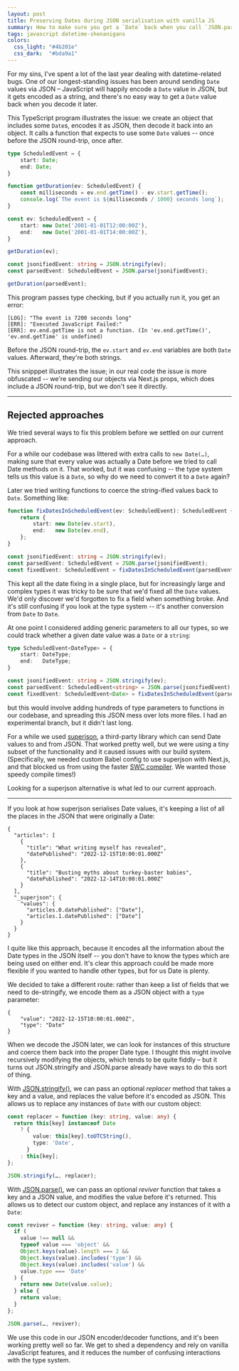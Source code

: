 ```yaml
---
layout: post
title: Preserving Dates during JSON serialisation with vanilla JS
summary: How to make sure you get a `Date` back when you call `JSON.parse` and `JSON.stringify`.
tags: javascript datetime-shenanigans
colors:
  css_light: "#4b201e"
  css_dark:  "#bda9a1"
---
```


For my sins, I've spent a lot of the last year dealing with datetime-related bugs.
One of our longest-standing issues has been around sending `Date` values via JSON – JavaScript will happily encode a `Date` value in JSON, but it gets encoded as a string, and there's no easy way to get a `Date` value back when you decode it later.

This TypeScript program illustrates the issue: we create an object that includes some `Date`s, encodes it as JSON, then decode it back into an object.
It calls a function that expects to use some `Date` values -- once before the JSON round-trip, once after.

```typescript
type ScheduledEvent = {
    start: Date;
    end: Date;
}

function getDuration(ev: ScheduledEvent) {
    const milliseconds = ev.end.getTime() - ev.start.getTime();
    console.log(`The event is ${milliseconds / 1000} seconds long`);
}

const ev: ScheduledEvent = {
    start: new Date('2001-01-01T12:00:00Z'),
    end:   new Date('2001-01-01T14:00:00Z'),
}

getDuration(ev);

const jsonifiedEvent: string = JSON.stringify(ev);
const parsedEvent: ScheduledEvent = JSON.parse(jsonifiedEvent);

getDuration(parsedEvent);
```

This program passes type checking, but if you actually run it, you get an error:

```
[LOG]: "The event is 7200 seconds long" 
[ERR]: "Executed JavaScript Failed:" 
[ERR]: ev.end.getTime is not a function. (In 'ev.end.getTime()', 'ev.end.getTime' is undefined) 
```

Before the JSON round-trip, the `ev.start` and `ev.end` variables are both `Date` values.
Afterward, they're both strings.

This snipppet illustrates the issue; in our real code the issue is more obfuscated -- we're sending our objects via Next.js props, which does include a JSON round-trip, but we don't see it directly.

---

## Rejected approaches

We tried several ways to fix this problem before we settled on our current approach.

For a while our codebase was littered with extra calls to `new Date(…)`, making sure that every value was actually a Date before we tried to call Date methods on it.
That worked, but it was confusing -- the type system tells us this value is a `Date`, so why do we need to convert it to a `Date` again?

Later we tried writing functions to coerce the string-ified values back to `Date`.
Something like:

```typescript
function fixDatesInScheduledEvent(ev: ScheduledEvent): ScheduledEvent {
    return {
        start: new Date(ev.start),
        end:   new Date(ev.end),
    };
}

const jsonifiedEvent: string = JSON.stringify(ev);
const parsedEvent: ScheduledEvent = JSON.parse(jsonifiedEvent);
const fixedEvent: ScheduledEvent = fixDatesInScheduledEvent(parsedEvent);
```

This kept all the date fixing in a single place, but for increasingly large and complex types it was tricky to be sure that we'd fixed all the `Date` values.
We'd only discover we'd forgotten to fix a field when something broke.
And it's still confusing if you look at the type system -- it's another conversion from `Date` to `Date`.

At one point I considered adding generic parameters to all our types, so we could track whether a given date value was a `Date` or a `string`:

```typescript
type ScheduledEvent<DateType> = {
    start: DateType;
    end:   DateType;
}

const jsonifiedEvent: string = JSON.stringify(ev);
const parsedEvent: ScheduledEvent<string> = JSON.parse(jsonifiedEvent);
const fixedEvent: ScheduledEvent<Date> = fixDatesInScheduledEvent(parsedEvent);
```

but this would involve adding hundreds of type parameters to functions in our codebase, and spreading this JSON mess over lots more files.
I had an experimental branch, but it didn't last long.

For a while we used [superjson], a third-party library which can send Date values to and from JSON.
That worked pretty well, but we were using a tiny subset of the functionality and it caused issues with our build system.
(Specifically, we needed custom Babel config to use superjson with Next.js, and that blocked us from using the faster [SWC compiler].
We wanted those speedy compile times!)

Looking for a superjson alternative is what led to our current approach.

[superjson]: https://www.npmjs.com/package/superjson
[SWC compiler]: https://nextjs.org/docs/architecture/nextjs-compiler

---

If you look at how superjson serialises Date values, it's keeping a list of all the places in the JSON that were originally a Date:

```
{
  "articles": [
    {
      "title": "What writing myself has revealed",
      "datePublished": "2022-12-15T10:00:01.000Z"
    },
    {
      "title": "Busting myths about turkey-baster babies",
      "datePublished": "2022-12-14T10:00:01.000Z"
    }
  ],
  "_superjson": {
    "values": {
      "articles.0.datePublished": ["Date"],
      "articles.1.datePublished": ["Date"]
    }
  }
}
```

I quite like this approach, because it encodes all the information about the Date types in the JSON itself -- you don't have to know the types which are being used on either end.
It's clear this approach could be made more flexible if you wanted to handle other types, but for us Date is plenty.

We decided to take a different route: rather than keep a list of fields that we need to de-stringify, we encode them as a JSON object with a `type` parameter:

```
{
    "value": "2022-12-15T10:00:01.000Z",
    "type": "Date"
}
```

When we decode the JSON later, we can look for instances of this structure and coerce them back into the proper Date type.
I thought this might involve recursively modifying the objects, which tends to be quite fiddly – but it turns out JSON.stringify and JSON.parse already have ways to do this sort of thing.

With [JSON.stringify()][JSON.stringify], we can pass an optional *replacer* method that takes a key and a value, and replaces the value before it's encoded as JSON.
This allows us to replace any instances of `Date` with our custom object:

```typescript
const replacer = function (key: string, value: any) {
  return this[key] instanceof Date
    ? {
        value: this[key].toUTCString(),
        type: 'Date',
      }
    : this[key];
};

JSON.stringify(…, replacer);
```

With [JSON.parse()][JSON.parse], we can pass an optional *reviver* function that takes a key and a JSON value, and modifies the value before it's returned.
This allows us to detect our custom object, and replace any instances of it with a `Date`:

```typescript
const reviver = function (key: string, value: any) {
  if (
    value !== null &&
    typeof value === 'object' &&
    Object.keys(value).length === 2 &&
    Object.keys(value).includes('type') &&
    Object.keys(value).includes('value') &&
    value.type === 'Date'
  ) {
    return new Date(value.value);
  } else {
    return value;
  }
};

JSON.parse(…, reviver);
```

We use this code in our JSON encoder/decoder functions, and it's been working pretty well so far.
We get to shed a dependency and rely on vanilla JavaScript features, and it reduces the number of confusing interactions with the type system.

[JSON.stringify]: https://developer.mozilla.org/en-US/docs/Web/JavaScript/Reference/Global_Objects/JSON/stringify
[JSON.parse]: https://developer.mozilla.org/en-US/docs/Web/JavaScript/Reference/Global_Objects/JSON/parse
